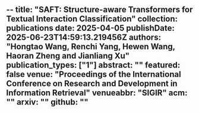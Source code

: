 --
title: "SAFT: Structure-aware Transformers for Textual Interaction Classification"
collection: publications
date: 2025-04-05
publishDate: 2025-06-23T14:59:13.219456Z
authors: "Hongtao Wang, <b>Renchi Yang</b>, Hewen Wang, Haoran Zheng and Jianliang Xu"
publication_types: ["1"]
abstract: ""
featured: false
venue: "Proceedings of the International Conference on Research and Development in Information Retrieval"
venueabbr: "SIGIR"
acm: ""
arxiv: ""
github: ""
---
